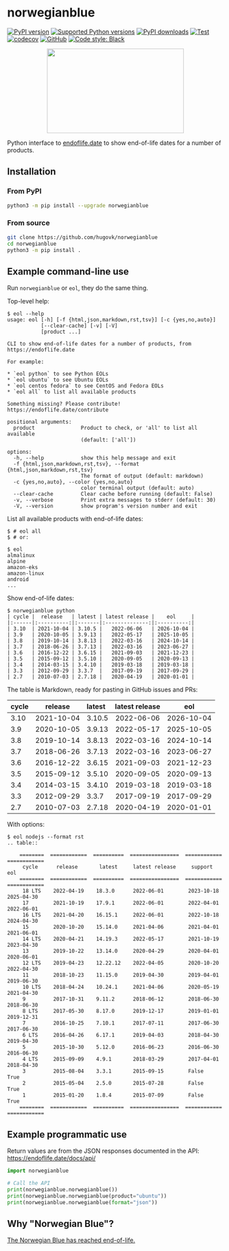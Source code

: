 # norwegianblue

[![PyPI version](https://img.shields.io/pypi/v/norwegianblue.svg?logo=pypi&logoColor=FFE873)](https://pypi.org/project/norwegianblue/)
[![Supported Python versions](https://img.shields.io/pypi/pyversions/norwegianblue.svg?logo=python&logoColor=FFE873)](https://pypi.org/project/norwegianblue/)
[![PyPI downloads](https://img.shields.io/pypi/dm/norwegianblue.svg)](https://pypistats.org/packages/norwegianblue)
[![Test](https://github.com/hugovk/norwegianblue/actions/workflows/test.yml/badge.svg)](https://github.com/hugovk/norwegianblue/actions)
[![codecov](https://codecov.io/gh/hugovk/norwegianblue/branch/main/graph/badge.svg)](https://codecov.io/gh/hugovk/norwegianblue)
[![GitHub](https://img.shields.io/github/license/hugovk/norwegianblue.svg)](LICENSE.txt)
[![Code style: Black](https://img.shields.io/badge/code%20style-Black-000000.svg)](https://github.com/psf/black)

<p align="center"><img src="https://raw.githubusercontent.com/hugovk/norwegianblue/main/img/eol-python.png" width="319" height="197"></p>

Python interface to [endoflife.date](https://endoflife.date/docs/api/) to show
end-of-life dates for a number of products.

## Installation

### From PyPI

```bash
python3 -m pip install --upgrade norwegianblue
```

### From source

```bash
git clone https://github.com/hugovk/norwegianblue
cd norwegianblue
python3 -m pip install .
```

## Example command-line use

Run `norwegianblue` or `eol`, they do the same thing.

Top-level help:

<!-- [[[cog
from scripts.run_command import run
run("eol --help")
]]] -->

```console
$ eol --help
usage: eol [-h] [-f {html,json,markdown,rst,tsv}] [-c {yes,no,auto}]
           [--clear-cache] [-v] [-V]
           [product ...]

CLI to show end-of-life dates for a number of products, from https://endoflife.date

For example:

* `eol python` to see Python EOLs
* `eol ubuntu` to see Ubuntu EOLs
* `eol centos fedora` to see CentOS and Fedora EOLs
* `eol all` to list all available products

Something missing? Please contribute! https://endoflife.date/contribute

positional arguments:
  product               Product to check, or 'all' to list all available
                        (default: ['all'])

options:
  -h, --help            show this help message and exit
  -f {html,json,markdown,rst,tsv}, --format {html,json,markdown,rst,tsv}
                        The format of output (default: markdown)
  -c {yes,no,auto}, --color {yes,no,auto}
                        color terminal output (default: auto)
  --clear-cache         Clear cache before running (default: False)
  -v, --verbose         Print extra messages to stderr (default: 30)
  -V, --version         show program's version number and exit
```

<!-- [[[end]]] -->

List all available products with end-of-life dates:

```console
$ # eol all
$ # or:
```

<!-- [[[cog
run("eol", line_limit=5)
]]] -->

```console
$ eol
almalinux
alpine
amazon-eks
amazon-linux
android
...
```

<!-- [[[end]]] -->

Show end-of-life dates:

<!-- [[[cog
run("norwegianblue python")
]]] -->

```console
$ norwegianblue python
| cycle |  release   | latest | latest release |    eol     |
|:------|:----------:|:-------|:--------------:|:----------:|
| 3.10  | 2021-10-04 | 3.10.5 |   2022-06-06   | 2026-10-04 |
| 3.9   | 2020-10-05 | 3.9.13 |   2022-05-17   | 2025-10-05 |
| 3.8   | 2019-10-14 | 3.8.13 |   2022-03-16   | 2024-10-14 |
| 3.7   | 2018-06-26 | 3.7.13 |   2022-03-16   | 2023-06-27 |
| 3.6   | 2016-12-22 | 3.6.15 |   2021-09-03   | 2021-12-23 |
| 3.5   | 2015-09-12 | 3.5.10 |   2020-09-05   | 2020-09-13 |
| 3.4   | 2014-03-15 | 3.4.10 |   2019-03-18   | 2019-03-18 |
| 3.3   | 2012-09-29 | 3.3.7  |   2017-09-19   | 2017-09-29 |
| 2.7   | 2010-07-03 | 2.7.18 |   2020-04-19   | 2020-01-01 |
```

<!-- [[[end]]] -->

The table is Markdown, ready for pasting in GitHub issues and PRs:

<!-- [[[cog
run("norwegianblue python", with_console=False)
]]] -->

| cycle |  release   | latest | latest release |    eol     |
| :---- | :--------: | :----- | :------------: | :--------: |
| 3.10  | 2021-10-04 | 3.10.5 |   2022-06-06   | 2026-10-04 |
| 3.9   | 2020-10-05 | 3.9.13 |   2022-05-17   | 2025-10-05 |
| 3.8   | 2019-10-14 | 3.8.13 |   2022-03-16   | 2024-10-14 |
| 3.7   | 2018-06-26 | 3.7.13 |   2022-03-16   | 2023-06-27 |
| 3.6   | 2016-12-22 | 3.6.15 |   2021-09-03   | 2021-12-23 |
| 3.5   | 2015-09-12 | 3.5.10 |   2020-09-05   | 2020-09-13 |
| 3.4   | 2014-03-15 | 3.4.10 |   2019-03-18   | 2019-03-18 |
| 3.3   | 2012-09-29 | 3.3.7  |   2017-09-19   | 2017-09-29 |
| 2.7   | 2010-07-03 | 2.7.18 |   2020-04-19   | 2020-01-01 |

<!-- [[[end]]] -->

With options:

<!-- [[[cog
run("eol nodejs --format rst")
]]] -->

```console
$ eol nodejs --format rst
.. table::

    ========  ============  ==========  ================  ============  ============
     cycle      release       latest     latest release     support         eol
    ========  ============  ==========  ================  ============  ============
     18 LTS    2022-04-19    18.3.0      2022-06-01        2023-10-18    2025-04-30
     17        2021-10-19    17.9.1      2022-06-01        2022-04-01    2022-06-01
     16 LTS    2021-04-20    16.15.1     2022-06-01        2022-10-18    2024-04-30
     15        2020-10-20    15.14.0     2021-04-06        2021-04-01    2021-06-01
     14 LTS    2020-04-21    14.19.3     2022-05-17        2021-10-19    2023-04-30
     13        2019-10-22    13.14.0     2020-04-29        2020-04-01    2020-06-01
     12 LTS    2019-04-23    12.22.12    2022-04-05        2020-10-20    2022-04-30
     11        2018-10-23    11.15.0     2019-04-30        2019-04-01    2019-06-30
     10 LTS    2018-04-24    10.24.1     2021-04-06        2020-05-19    2021-04-30
     9         2017-10-31    9.11.2      2018-06-12        2018-06-30    2018-06-30
     8 LTS     2017-05-30    8.17.0      2019-12-17        2019-01-01    2019-12-31
     7         2016-10-25    7.10.1      2017-07-11        2017-06-30    2017-06-30
     6 LTS     2016-04-26    6.17.1      2019-04-03        2018-04-30    2019-04-30
     5         2015-10-30    5.12.0      2016-06-23        2016-06-30    2016-06-30
     4 LTS     2015-09-09    4.9.1       2018-03-29        2017-04-01    2018-04-30
     3         2015-08-04    3.3.1       2015-09-15        False         True
     2         2015-05-04    2.5.0       2015-07-28        False         True
     1         2015-01-20    1.8.4       2015-07-09        False         True
    ========  ============  ==========  ================  ============  ============
```

<!-- [[[end]]] -->

## Example programmatic use

Return values are from the JSON responses documented in the API:
https://endoflife.date/docs/api/

```python
import norwegianblue

# Call the API
print(norwegianblue.norwegianblue())
print(norwegianblue.norwegianblue(product="ubuntu"))
print(norwegianblue.norwegianblue(format="json"))
```

## Why "Norwegian Blue"?

[The Norwegian Blue has reached end-of-life.](https://youtu.be/vnciwwsvNcc)

